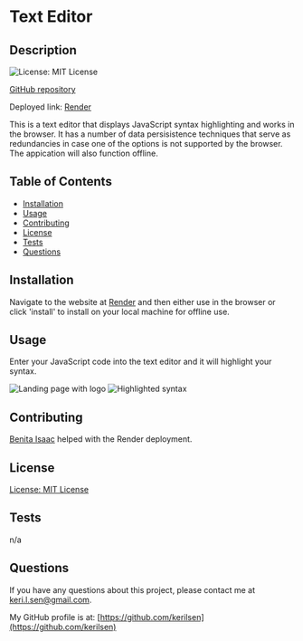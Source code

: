 # Text Editor

  ## Description

  ![License: MIT License](https://img.shields.io/badge/License-MIT-yellow.svg)

  [GitHub repository](https://github.com/kerilsen/text-editor)

  Deployed link: [Render](https://text-editor-innl.onrender.com)

  This is a text editor that displays JavaScript syntax highlighting and works in the browser. It has a number of data persisistence techniques that serve as redundancies in case one of the options is not supported by the browser. The appication will also function offline.
  
  ## Table of Contents
  - [Installation](#installation)
  - [Usage](#usage)
  - [Contributing](#contributing)
  - [License](#license)
  - [Tests](#tests)
  - [Questions](#questions)

  ## Installation

  Navigate to the website at [Render](https://text-editor-innl.onrender.com) and then either use in the browser or click 'install' to install on your local machine for offline use.

  ## Usage

  Enter your JavaScript code into the text editor and it will highlight your syntax.

  ![Landing page with logo]('./images/screenshot.png')
  ![Highlighted syntax]('./images/screenshot2.png')

  ## Contributing

  [Benita Isaac](https://github.com/benitaisaac) helped with the Render deployment.

  ## License

  [License: MIT License](https://opensource.org/licenses/MIT)

  ## Tests

  n/a

  ## Questions

  If you have any questions about this project, please contact me at keri.l.sen@gmail.com.

  My GitHub profile is at: [https://github.com/kerilsen](https://github.com/kerilsen)
